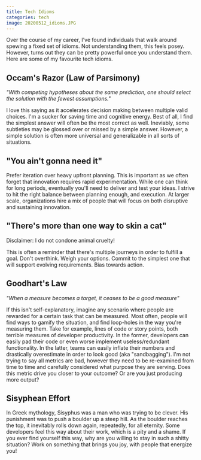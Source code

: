 ```yaml
---
title: Tech Idioms
categories: tech
image: 20200512_idioms.JPG
---
```


Over the course of my career, I've found individuals that walk around spewing a fixed set of idioms.  Not understanding them, this feels posey.  However, turns out they can be pretty powerful once you understand them.  Here are some of my favourite tech idioms.

## Occam's Razor (Law of Parsimony)

_"With competing hypotheses about the same prediction, one should select the solution with the fewest assumptions."_

I love this saying as it accelerates decision making between multiple valid choices.  I'm a sucker for saving time and cognitive energy.  Best of all, I find the simplest answer will often be the most correct as well.  Ineviably, some subtleties may be glossed over or missed by a simple answer.  However, a simple solution is often more universal and generalizable in all sorts of situations.

## "You ain't gonna need it"

Prefer iteration over heavy upfront planning.  This is important as we often forget that innovation requires rapid experimentation.  While one can think for long periods, eventually you'll need to deliver and test your ideas.  I strive to hit the right balance between planning enough, and execution.  At larger scale, organizations hire a mix of people that will focus on both disruptive and sustaining innovation.

## "There's more than one way to skin a cat"

Disclaimer: I do not condone animal cruelty!

This is often a reminder that there's multiple journeys in order to fulfill a goal.  Don't overthink.  Weigh your options.  Commit to the simplest one that will support evolving requirements.  Bias towards action.

## Goodhart's Law

_"When a measure becomes a target, it ceases to be a good measure"_

If this isn't self-explanatory, imagine any scenario where people are rewarded for a certain task that can be measured.  Most often, people will find ways to gamify the situation, and find loop-holes in the way you're measuring them.  Take for example, lines of code or story points, both terrible measures of developer productivity.  In the former, developers can easily pad their code or even worse implement useless/redundant functionality.  In the latter, teams can easily inflate their numbers and drastically overestimate in order to look good (aka "sandbagging").  I'm not trying to say all metrics are bad, however they need to be re-examined from time to time and carefully considered what purpose they are serving.  Does this metric drive you closer to your outcome?  Or are you just producing more output?

## Sisyphean Effort

In Greek mythology, Sisyphus was a man who was trying to be clever.  His punishment was to push a boulder up a steep hill.  As the boulder reaches the top, it  inevitably rolls down again,  repeatedly, for all eternity.  Some developers feel this way about their work, which is a pity and a shame.  If you ever find yourself this way, why are you willing to stay in such a shitty situation?  Work on something that brings you joy, with people that energize you!
